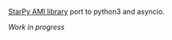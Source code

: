 [StarPy AMI library](https://github.com/asterisk/starpy) port to python3 and asyncio.

*Work in progress*